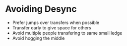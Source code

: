 # Avoiding Desync

* Prefer jumps over transfers when possible
* Transfer early to give space for others
* Avoid multiple people transfering to same small ledge
* Avoid hogging the middle
